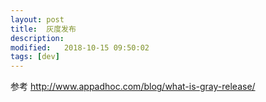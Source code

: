 ```yaml
---
layout: post
title:  灰度发布
description: 
modified:   2018-10-15 09:50:02
tags: [dev]
---
```


参考 http://www.appadhoc.com/blog/what-is-gray-release/
